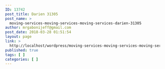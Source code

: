 ```yaml
---
ID: 13742
post_title: Darien 31305
post_name: >
  moving-services-moving-services-moving-services-darien-31305
author: mrgabonijeff@gmail.com
post_date: 2018-03-28 01:51:54
layout: page
link: >
  http://localhost/wordpress/moving-services-moving-services-moving-services-darien-31305/
published: true
tags: [ ]
categories: [ ]
---
```

